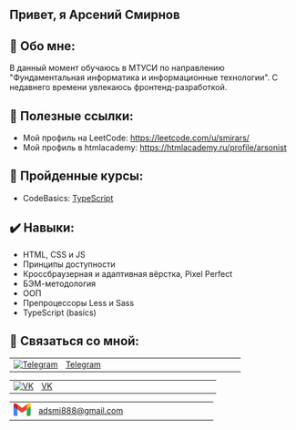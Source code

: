 ## Привет, я Арсений Смирнов

<!--
**smirars/smirars** is a ✨ _special_ ✨ repository because its `README.md` (this file) appears on your GitHub profile.

Here are some ideas to get you started:

- 🔭 I’m currently working on ...
- 🌱 I’m currently learning ...
- 👯 I’m looking to collaborate on ...
- 🤔 I’m looking for help with ...
- 💬 Ask me about ...
- 📫 How to reach me: ...
- 😄 Pronouns: ...
- ⚡ Fun fact: ...
-->

## :bust_in_silhouette: Обо мне:
   В данный момент обучаюсь в МТУСИ по направлению "Фундаментальная информатика и информационные технологии". С недавнего времени увлекаюсь фронтенд-разработкой.

## :mag_right: Полезные ссылки:
- Мой профиль на LeetCode: https://leetcode.com/u/smirars/
- Мой профиль в htmlacademy: https://htmlacademy.ru/profile/arsonist

## :mag_right: Пройденные курсы:
- CodeBasics: <a href="https://code-basics.com/ru/languages/typescript">TypeScript</a>

## :heavy_check_mark: Навыки:
- HTML, CSS и JS
- Принципы доступности
- Кроссбраузерная и адаптивная вёрстка, Pixel Perfect
- БЭМ-методология
- ООП
- Препроцессоры Less и Sass
- TypeScript (basics)

## :calling: Связаться со мной:

<table>
  <tr>
    <td>
      <a href="https://t.me/Tayler_Bateman" target="_blank">
        <img src="https://cdn-icons-png.flaticon.com/512/2111/2111646.png" width="30" height="30" alt="Telegram" />
      </a>
    </td>
    <td style="vertical-align: middle;" width="300">
       <a href="https://t.me/Tayler_Bateman" target="_blank">Telegram</a>
    </td>
  </tr>
</table>
<table>
  <tr>
    <td>
      <a href="https://vk.com/terrible_mistake" target="_blank">
        <img src="https://cdn-icons-png.flaticon.com/512/145/145813.png" width="30" height="30" alt="VK"/>
      </a>
    </td>
    <td style="vertical-align: middle;" width="300">
      <a href="https://vk.com/terrible_mistake" target="_blank">VK</a>
    </td>
  </tr>
</table>
<table>
  <tr>
    <td>
      <a href="mailto:adsmi888@gmail.com" target="_blank">
        <img src="/src/gmail.png" width="30" height="auto" alt="Gmail"/>
      </a>
    </td>
    <td style="vertical-align: middle;" width="300">
      <a href="mailto:adsmi888@gmail.com" target="_blank">adsmi888@gmail.com</a>
    </td>
  </tr>
</table>
   
